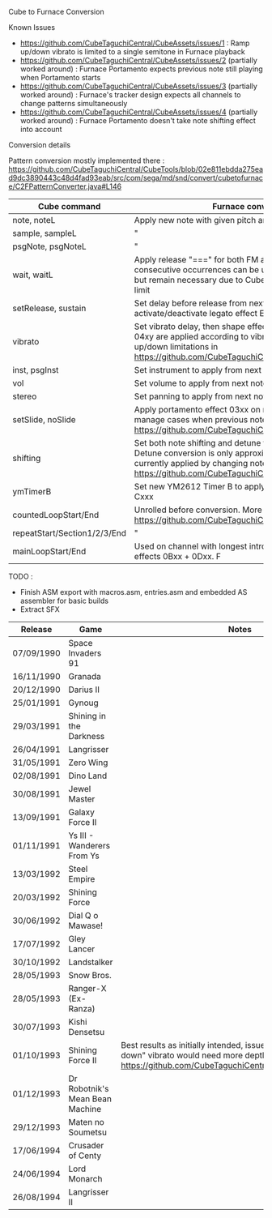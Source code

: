 

Cube to Furnace Conversion

Known Issues
- https://github.com/CubeTaguchiCentral/CubeAssets/issues/1 : Ramp up/down vibrato is limited to a single semitone in Furnace playback
- https://github.com/CubeTaguchiCentral/CubeAssets/issues/2 (partially worked around) : Furnace Portamento expects previous note still playing when Portamento starts
- https://github.com/CubeTaguchiCentral/CubeAssets/issues/3 (partially worked around) : Furnace's tracker design expects all channels to change patterns simultaneously
- https://github.com/CubeTaguchiCentral/CubeAssets/issues/4 (partially worked around) : Furnace Portamento doesn't take note shifting effect into account

Conversion details

Pattern conversion mostly implemented there :  
https://github.com/CubeTaguchiCentral/CubeTools/blob/02e811ebdda275ead9dc3890443c48d4fad93eab/src/com/sega/md/snd/convert/cubetofurnace/C2FPatternConverter.java#L146

| Cube command                 | Furnace conversion                                                                                                                                                                                                                   |
| ---------------------------- | ------------------------------------------------------------------------------------------------------------------------------------------------------------------------------------------------------------------------------------ |
| note, noteL                  | Apply new note with given pitch and optional new length                                                                                                                                                                              |
| sample, sampleL              | "                                                                                                                                                                                                                                    |
| psgNote, psgNoteL            | "                                                                                                                                                                                                                                    |
| wait, waitL                  | Apply release "===" for both FM and PSG channels : consecutive occurrences can be unnecessary for playback, but remain necessary due to Cube's play length rather low limit                                                          |
| setRelease, sustain          | Set delay before release from next note, or activate/deactivate legato effect EAxx from next note                                                                                                                                    |
| vibrato                      | Set vibrato delay, then shape effect E3xx and speed/depth 04xy are applied according to vibrato table. See ramp up/down limitations in https://github.com/CubeTaguchiCentral/CubeAssets/issues/1                                     |
| inst, psgInst                | Set instrument to apply from next note                                                                                                                                                                                               |
| vol                          | Set volume to apply from next note                                                                                                                                                                                                   |
| stereo                       | Set panning to apply from next note                                                                                                                                                                                                  |
| setSlide, noSlide            | Apply portamento effect 03xx on next note. Workaround to manage cases when previous note was released : https://github.com/CubeTaguchiCentral/CubeAssets/issues/2                                                                    |
| shifting                     | Set both note shifting and detune to apply from next note. /!\ Detune conversion is only approximative. /!\ Note shifting currently applied by changing note directly, see https://github.com/CubeTaguchiCentral/CubeAssets/issues/4 |
| ymTimerB                     | Set new YM2612 Timer B to apply for new tick rate effect Cxxx                                                                                                                                                                        |
| countedLoopStart/End         | Unrolled before conversion. More details in https://github.com/CubeTaguchiCentral/CubeAssets/issues/3                                                                                                                                |
| repeatStart/Section1/2/3/End | "                                                                                                                                                                                                                                    |
| mainLoopStart/End            | Used on channel with longest intro to define loop point with effects 0Bxx + 0Dxx. F                                                                                                                                                  |



TODO : 
- Finish ASM export with macros.asm, entries.asm and embedded AS assembler for basic builds
- Extract SFX

| Release    | Game                            | Notes                                                                                                                                                                           |
| ---------- | ------------------------------- | ------------------------------------------------------------------------------------------------------------------------------------------------------------------------------- |
| 07/09/1990 | Space Invaders 91               |                                                                                                                                                                                 |
| 16/11/1990 | Granada                         |                                                                                                                                                                                 |
| 20/12/1990 | Darius II                       |                                                                                                                                                                                 |
| 25/01/1991 | Gynoug                          |                                                                                                                                                                                 |
| 29/03/1991 | Shining in the Darkness         |                                                                                                                                                                                 |
| 26/04/1991 | Langrisser                      |                                                                                                                                                                                 |
| 31/05/1991 | Zero Wing                       |                                                                                                                                                                                 |
| 02/08/1991 | Dino Land                       |                                                                                                                                                                                 |
| 30/08/1991 | Jewel Master                    |                                                                                                                                                                                 |
| 13/09/1991 | Galaxy Force II                 |                                                                                                                                                                                 |
| 01/11/1991 | Ys III - Wanderers From Ys      |                                                                                                                                                                                 |
| 13/03/1992 | Steel Empire                    |                                                                                                                                                                                 |
| 20/03/1992 | Shining Force                   |                                                                                                                                                                                 |
| 30/06/1992 | Dial Q o Mawase!                |                                                                                                                                                                                 |
| 17/07/1992 | Gley Lancer                     |                                                                                                                                                                                 |
| 30/10/1992 | Landstalker                     |                                                                                                                                                                                 |
| 28/05/1993 | Snow Bros.                      |                                                                                                                                                                                 |
| 28/05/1993 | Ranger-X (Ex-Ranza)             |                                                                                                                                                                                 |
| 30/07/1993 | Kishi Densetsu                  |                                                                                                                                                                                 |
| 01/10/1993 | Shining Force II                | Best results as initially intended, issue in b0/s10 : "ramp down" vibrato would need more depth than a semitone (see https://github.com/CubeTaguchiCentral/CubeAssets/issues/1) |
| 01/12/1993 | Dr Robotnik's Mean Bean Machine |                                                                                                                                                                                 |
| 29/12/1993 | Maten no Soumetsu               |                                                                                                                                                                                 |
| 17/06/1994 | Crusader of Centy               |                                                                                                                                                                                 |
| 24/06/1994 | Lord Monarch                    |                                                                                                                                                                                 |
| 26/08/1994 | Langrisser II                   |                                                                                                                                                                                 |
